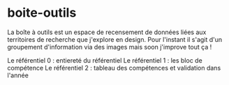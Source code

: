 # boite-outils
La boîte à outils est un espace de recensement de données liées aux territoires de recherche que j'explore en design. Pour l'instant il s'agit d'un groupement d'information via des images mais soon j'improve tout ça !


Le référentiel 0 : entiereté du référentiel
Le référentiel 1 : les bloc de compétence
Le référentiel 2 : tableau des compétences et validation dans l'année
